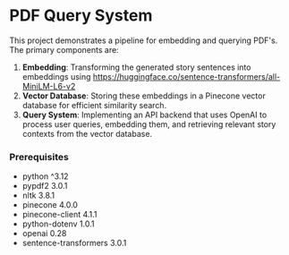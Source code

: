 # PDF Query System

This project demonstrates a pipeline for embedding and querying PDF's.
The primary components are:

1. **Embedding**: Transforming the generated story sentences into embeddings using
	https://huggingface.co/sentence-transformers/all-MiniLM-L6-v2
1. **Vector Database**: Storing these embeddings in a Pinecone vector database for efficient similarity search.
2. **Query System**: Implementing an API backend that uses OpenAI to process user queries, embedding them, and retrieving relevant story contexts from the vector database.

### Prerequisites

- python ^3.12  
- pypdf2 3.0.1  
- nltk 3.8.1  
- pinecone 4.0.0  
- pinecone-client 4.1.1  
- python-dotenv 1.0.1  
- openai 0.28  
- sentence-transformers 3.0.1
